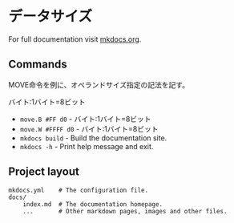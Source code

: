 # データサイズ

For full documentation visit [mkdocs.org](https://www.mkdocs.org).

## Commands

MOVE命令を例に、オペランドサイズ指定の記法を記す。

バイト:1バイト=8ビット

* `move.B #FF d0` - バイト:1バイト=8ビット
* `move.W #FFFF d0` - バイト:1バイト=8ビット
* `mkdocs build` - Build the documentation site.
* `mkdocs -h` - Print help message and exit.

## Project layout

    mkdocs.yml    # The configuration file.
    docs/
        index.md  # The documentation homepage.
        ...       # Other markdown pages, images and other files.
